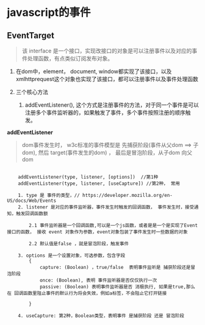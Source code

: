 # javascript的事件



## EventTarget 

> 该 interface 是一个接口，实现改接口的对象是可以注册事件以及对应的事件处理函数，有点类似订阅发布对象。

1. 在dom中，element， document, window都实现了该接口，以及xmlhttprequest这个对象也实现了该接口，都可以注册事件以及事件处理函数


2. 三个核心方法
   1. addEventListener(), 这个方式是注册事件的方法，对于同一个事件是可以注册多个事件监听器的，如果触发了事件，多个事件按照注册的顺序触发。


**addEventListener**

> dom事件发生时， w3c标准的事件模型是 先捕获阶段(事件从父dom ==> 子dom), 然后 target(事件发生的dom) ， 最后是冒泡阶段，从子dom 向父dom

```

    addEventListener(type, listener, [options])  //第1种
    addEventListener(type, listener, [useCapture]) //第2种， 常用

    1. type 是 事件的类型，// https://developer.mozilla.org/en-US/docs/Web/Events
    2. listener 是对应的事件监听器，事件发生时触发的回调函数， 事件发生时，接受通知，触发回调函数额

        2.1 事件监听器是一个回调函数,可以是一个js函数，或者是是一个是实现了Event接口的函数， 接收 event 对象作为参数，event对象包装了事件发生时一些数据的对象

        2.2 默认值是false ，就是冒泡阶段，触发事件

    3. options 是一个设置对象，可选参数，包含字段
        {
            capture: (Boolean) ，true/false  表明事件监听是 捕获阶段还是冒泡阶段
            once: (Boolean), 表明 事件监听器是否仅仅执行一次
            passive: (Boolean) 表明事件监听器是否 消极执行, 如果是true,那么在 回调函数里阻止事件的默认行为将会失效，例如a标签，不会阻止它打开链接
            
        }

    4. useCapture: 第2种，Boolean类型，表明事件 是捕获阶段 还是 冒泡阶段

```



